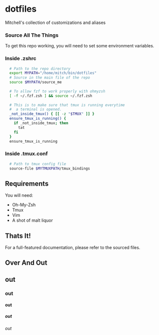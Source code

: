# dotfiles
Mitchell's collection of customizations and aliases

### Source All The Things
To get this repo working, you will need to set some environment variables.

### Inside .zshrc
```sh
  # Path to the repo directory
  export MYPATH="/home/mitch/bin/dotfiles"
  # Source in the main file of the repo
  source $MYPATH/source_me
  
  # To allow fzf to work properly with ohmyzsh
  [ -f ~/.fzf.zsh ] && source ~/.fzf.zsh
  
  # This is to make sure that tmux is running everytime
  #  a terminal is opened.
  _not_inside_tmux() { [[ -z "$TMUX" ]] }
  ensure_tmux_is_running() {
    if _not_inside_tmux; then
      tat
    fi
  }
  ensure_tmux_is_running
```

### Inside .tmux.conf
```sh
  # Path to tmux config file
  source-file $MYTMUXPATH/tmux_bindings
```

## Requirements
You will need:
 - Oh-My-Zsh
 - Tmux
 - Vim
 - A shot of malt liquor

## Thats It!
For a full-featured documentation, please refer to the sourced files.

## Over And Out
## out
### out
#### out
##### out
###### out
